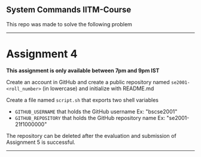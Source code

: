 ## System Commands IITM-Course

This repo was made to solve the following problem

---

# Assignment 4

**This assignment is only available between 7pm and 9pm IST**

Create an account in GitHub and create a public repository named `se2001-<roll_number>` (in lowercase) and initialize with README.md

Create a file named `script.sh` that exports two shell variables

- `GITHUB_USERNAME` that holds the GitHub username Ex: "bscse2001"
- `GITHUB_REPOSITORY` that holds the GitHub repository name Ex: "se2001-21f1000000"

The repository can be deleted after the evaluation and submission of Assignment 5 is successful.

---